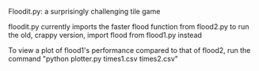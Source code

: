 Floodit.py: a surprisingly challenging tile game

floodit.py currently imports the faster flood function from flood2.py
to run the old, crappy version, import flood from flood1.py instead

To view a plot of flood1's performance compared to that of flood2, run the command "python plotter.py times1.csv times2.csv"
